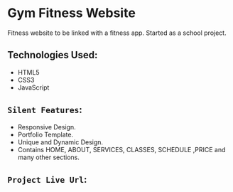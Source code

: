 # Gym Fitness Website

Fitness website to be linked with a fitness app. Started as a school project.

## Technologies Used:

* HTML5
* CSS3
* JavaScript

## `Silent Features`:

* Responsive Design.
* Portfolio Template.
* Unique and Dynamic Design.
* Contains HOME, ABOUT, SERVICES, CLASSES, SCHEDULE ,PRICE and many other sections.



## `Project Live Url`:
